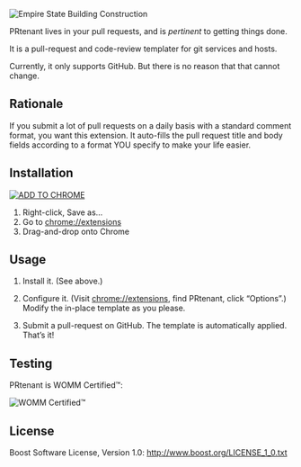 ﻿![Empire State Building Construction](http://content.screencast.com/users/markgollnick/folders/Jing/media/863edc66-7f0d-4379-8cb2-0c68fbc865a0/prtenant.jpg)

PRtenant lives in your pull requests, and is *pertinent* to getting things
done.

It is a pull-request and code-review templater for git services and hosts.

Currently, it only supports GitHub. But there is no reason that that cannot
change.


Rationale
---------

If you submit a lot of pull requests on a daily basis with a standard comment
format, you want this extension. It auto-fills the pull request title and body
fields according to a format YOU specify to make your life easier.


Installation
------------

[![ADD TO CHROME](http://content.screencast.com/users/markgollnick/folders/Jing/media/05094cc4-dd4e-4210-99d8-4db072371388/add_to_chrome.png)](https://dl.dropboxusercontent.com/u/96026820/prtenant/prtenant-1.1.crx)

1. Right-click, Save as…
2. Go to [chrome://extensions](chrome://extensions)
3. Drag-and-drop onto Chrome


Usage
-----

1. Install it. (See above.)

2. Configure it. (Visit [chrome://extensions](chrome://extensions), find
   PRtenant, click “Options”.) Modify the in-place template as you please.

3. Submit a pull-request on GitHub. The template is automatically applied.
   That’s it!


Testing
-------

PRtenant is WOMM Certified™:

![WOMM Certified™](http://content.screencast.com/users/markgollnick/folders/Jing/media/19ea7b38-4a94-450c-9190-3e5115ebe1c4/womm.png)


License
-------

Boost Software License, Version 1.0: <http://www.boost.org/LICENSE_1_0.txt>
